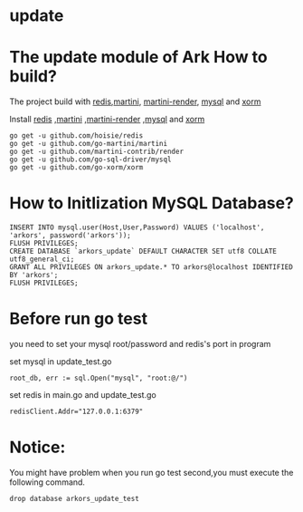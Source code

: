 update
======

The update module of Ark
How to build?
=============

The project build with [redis](https://github.com/hoisie/redis),[martini](https://github.com/go-martini/martini), [martini-render](https://github.com/martini-contrib/render), 
[mysql](https://github.com/go-sql-driver/mysql) and
[xorm](https://github.com/go-xorm/xorm)

Install [redis](https://github.com/hoisie/redis)
,[martini](https://github.com/go-martini/martini)
,[martini-render](https://github.com/martini-contrib/render)
,[mysql](https://github.com/go-sql-driver/mysql)
and [xorm](https://github.com/go-xorm/xorm)
```
go get -u github.com/hoisie/redis
go get -u github.com/go-martini/martini
go get -u github.com/martini-contrib/render
go get -u github.com/go-sql-driver/mysql
go get -u github.com/go-xorm/xorm
```
How to Initlization MySQL Database?
===================================

```
INSERT INTO mysql.user(Host,User,Password) VALUES ('localhost', 'arkors', password('arkors'));
FLUSH PRIVILEGES;
CREATE DATABASE `arkors_update` DEFAULT CHARACTER SET utf8 COLLATE utf8_general_ci;
GRANT ALL PRIVILEGES ON arkors_update.* TO arkors@localhost IDENTIFIED BY 'arkors';
FLUSH PRIVILEGES;
```

Before run go test
===================================
you need to set your mysql root/password and redis's port in program 

set mysql in update_test.go
```
root_db, err := sql.Open("mysql", "root:@/")
```
set redis in main.go and update_test.go
```
redisClient.Addr="127.0.0.1:6379"
```
Notice:
===================================
You might have problem when you run go test second,you must execute the following command.
```
drop database arkors_update_test
```
